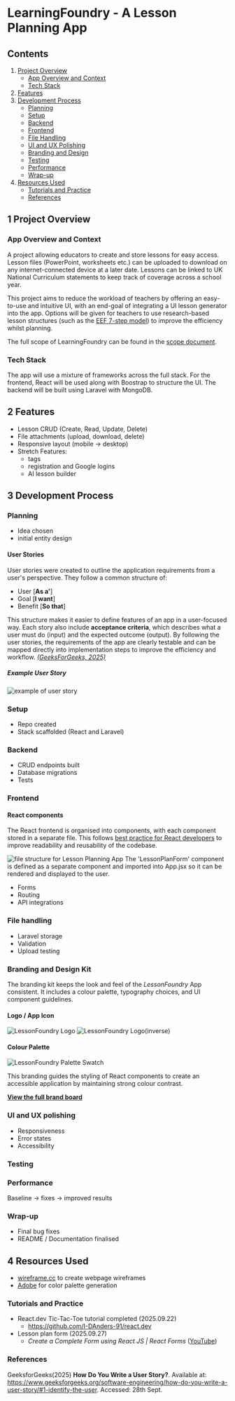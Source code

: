 # LearningFoundry - A Lesson Planning App

## Contents
1. [Project Overview](#1-project-overview)
    - [App Overview and Context](#app-overview-and-context)
    - [Tech Stack](#tech-stack)
2. [Features](#2-features)
3. [Development Process](#3-development-process)
    - [Planning](#planning)
    - [Setup](#setup)
    - [Backend](#backend)
    - [Frontend](#frontend)
    - [File Handling](#file-handling)
    - [UI and UX Polishing](#ui-and-ux-polishing)
    - [Branding and Design]()
    - [Testing](#testing)
    - [Performance](#performance)
    - [Wrap-up](#wrap-up)
4. [Resources Used](#4-resources-used)
    - [Tutorials and Practice](#tutorials-and-practice)
    - [References](#references)

## 1 Project Overview
### App Overview and Context
A project allowing educators to create and store lessons for easy access. Lesson files 
(PowerPoint, worksheets etc.) can be uploaded to download on any internet-connected 
device at a later date. Lessons can be linked to UK National Curriculum statements to 
keep track of coverage across a school year.

This project aims to reduce the workload of teachers by offering an easy-to-use and 
intuitive UI, with an end-goal of integrating a UI lesson generator into the app. 
Options will be given for teachers to use research-based lesson structures (such as 
the <a href="https://d2tic4wvo1iusb.cloudfront.net/eef-guidance-reports/metacognition/Seven_step_model_1.0.pdf">
EEF 7-step model</a>) to improve the efficiency whilst planning.

The full scope of LearningFoundry can be found in the [scope document](docs/scope.md).

### Tech Stack
The app will use a mixture of frameworks across the full stack. For the frontend, React will be used along with Boostrap to structure the UI. The backend will be built using Laravel
 with MongoDB.

## 2 Features
* Lesson CRUD (Create, Read, Update, Delete)
* File attachments (upload, download, delete)
* Responsive layout (mobile -> desktop)
* Stretch Features: 
  * tags  
  * registration and Google logins
  * AI lesson builder

## 3 Development Process
### Planning
* Idea chosen
* initial entity design

#### User Stories
User stories were created to outline the application requirements from a user's perspective. They follow a common structure of: 
- User [__As a'__]
- Goal [__I want__]
- Benefit [__So that__]

This structure makes it easier to define features of an app in a user-focused way. Each story also include **acceptance criteria**, which describes what a user must do (input) and the expected outcome (output).
By following the user stories, the requirements of the app are clearly testable and can be mapped directly into implementation steps to improve the efficiency and workflow. 
*[(GeeksForGeeks, 2025)](#references)*

##### Example User Story
![example of user story](docs/img/user-story-example.png)

### Setup
* Repo created
* Stack scaffolded (React and Laravel)

### Backend
* CRUD endpoints built
* Database migrations
* Tests

### Frontend
#### React components

The React frontend is organised into components, with each component stored in a separate file. This follows <a href="https://dev.to/algo_sync/how-to-structure-a-react-project-in-2025-clean-scalable-and-practical-15j6">best practice for React developers</a> to improve readability and reusability of the codebase.

![file structure for Lesson Planning App](docs/img/file-structure.png)
The 'LessonPlanForm' component is defined as a separate component and imported into App.jsx so it can be rendered and displayed to the user.

* Forms
* Routing
* API integrations

### File handling
* Laravel storage
* Validation
* Upload testing

### Branding and Design Kit

The branding kit keeps the look and feel of the *LessonFoundry* App consistent. It includes a colour palette, typography choices, and UI component guidelines.

#### Logo / App Icon
![LessonFoundry Logo](docs/img/lessonFoundry-logo.png) 
![LessonFoundry Logo(inverse)](docs/img/lessonFoundry-logo-inverse.png)

#### Colour Palette
![LessonFoundry Palette Swatch](docs/img/LessonFoundry_MiniPalette.png)

This branding guides the styling of React components to create an accessible application by maintaining strong colour contrast. 

[__View the full brand board__](docs/BrandBoard-LessonFoundry.pdf)

### UI and UX polishing
* Responsiveness
* Error states
* Accessibility

### Testing

### Performance
Baseline -> fixes -> improved results

### Wrap-up
* Final bug fixes
* README / Documentation finalised

## 4 Resources Used
* <a href="https://wireframe.cc/">wireframe.cc</a> to create webpage wireframes
* <a href="https://color.adobe.com/">Adobe</a> for color palette generation

### Tutorials and Practice
* React.dev Tic-Tac-Toe tutorial completed (2025.09.22)
  * https://github.com/I-DAnders-91/react.dev
* Lesson plan form (2025.09.27)
  * _Create a Complete Form using React JS | React Forms_ (<a href="https://www.youtube.com/watch?v=H63Pd_lXkeQ">YouTube</a>)
### References
GeeksforGeeks(2025) **How Do You Write a User Story?**. Available at: https://www.geeksforgeeks.org/software-engineering/how-do-you-write-a-user-story/#1-identify-the-user. Accessed: 28th Sept. 

